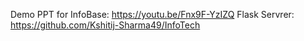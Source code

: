 Demo PPT for InfoBase: https://youtu.be/Fnx9F-YzIZQ
Flask Servrer: https://github.com/Kshitij-Sharma49/InfoTech
